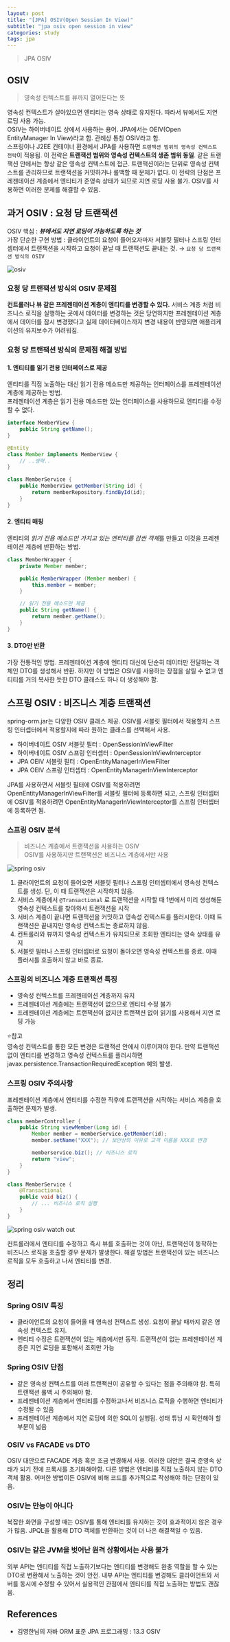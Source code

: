 ```yaml
---
layout: post
title: "[JPA] OSIV(Open Session In View)"
subtitle: "jpa osiv open session in view"
categories: study
tags: jpa
---
```

> JPA OSIV

## OSIV
> 영속성 컨텍스트를 뷰까지 열어둔다는 뜻  

영속성 컨텍스트가 살아있으면 엔티티는 영속 상태로 유지된다. 따라서 뷰에서도 지연 로딩 사용 가능.  
OSIV는 하이버네이트 상에서 사용하는 용어. JPA에서는 OEIV(Open EntityManager In View)라고 함. 관례상 통칭 OSIV라고 함.  
스프링이나 J2EE 컨테이너 환경에서 JPA를 사용하면 `트랜잭션 범위의 영속성 컨텍스트 전략`이 적용됨. 이 전략은 **트랜잭션 범위와 영속성 컨텍스트의 생존 범위 동일**. 같은 트랜잭션 안에서는 항상 같은 영속성 컨텍스트에 접근. 트랜잭션이라는 단위로 영속성 컨텍스트를 관리하므로 트랜잭션을 커밋하거나 롤백할 때 문제가 없다. 이 전략의 단점은 프레젠테이션 계층에서 엔티티가 준영속 상태가 되므로 지연 로딩 사용 불가. OSIV를 사용하면 이러한 문제를 해결할 수 있음.  


## 과거 OSIV : 요청 당 트랜잭션
OSIV 핵심 : ***뷰에서도 지연 로딩이 가능하도록 하는 것***  
가장 단순한 구현 방법 : 클라이언트의 요청이 들어오자마자 서블릿 필터나 스프링 인터셉터에서 트랜잭션을 시작하고 요청이 끝날 때 트랜잭션도 끝내는 것. → `요청 당 트랜잭션 방식의 OSIV`  

![osiv](/assets/img/jpa/osiv_1.jpeg)  

### 요청 당 트랜잭션 방식의 OSIV 문제점
**컨트롤러나 뷰 같은 프레젠테이션 계층이 엔티티를 변경할 수 있다.** 서비스 계층 처럼 비즈니스 로직을 실행하는 곳에서 데이터를 변경하는 것은 당연하지만 프레젠테이션 계층에서 데이터를 잠시 변경했다고 실제 데이터베이스까지 변경 내용이 반영되면 애플리케이션의 유지보수가 어려워짐.

### 요청 당 트랜잭션 방식의 문제점 해결 방법
#### 1. 엔티티를 읽기 전용 인터페이스로 제공  
엔티티를 직접 노출하는 대신 읽기 전용 메소드만 제공하는 인터페이스를 프레젠테이션 계층에 제공하는 방법.  
프레젠테이션 계층은 읽기 전용 메소드만 있는 인터페이스를 사용하므로 엔티티를 수정할 수 없다.

```java
interface MemberView {
	public String getName();
}

@Entity
class Member implements MemberView {
	// ..생략..
}

class MemberService {
	public MemberView getMember(String id) {
		return memberRepository.findById(id);
	}
}
```

#### 2. 엔티티 매핑  
엔티티의 *읽기 전용 메소드만 가지고 있는 엔티티를 감싼 객체*를 만들고 이것을 프레젠테이션 계층에 반환하는 방법.  

```java
class MemberWrapper {
	private Member member;

	public MemberWrapper (Member member) {
		this.member = member;
	}

	// 읽기 전용 메소드만 제공
	public String getName() {
		return member.getName();
	}
}
```

#### 3. DTO만 반환  
가장 전통적인 방법. 프레젠테이션 계층에 엔티티 대신에 단순히 데이터만 전달하는 객체인 DTO를 생성해서 반환. 하지만 이 방법은 OSIV를 사용하는 장점을 살릴 수 없고 엔티티를 거의 복사한 듯한 DTO 클래스도 하나 더 생성해야 함.  


## 스프링 OSIV : 비즈니스 계층 트랜잭션
spring-orm.jar는 다양한 OSIV 클래스 제공. OSIV를 서블릿 필터에서 적용할지 스프링 인터셉터에서 적용할지에 따라 원하는 클래스를 선택해서 사용.  

- 하이버네이트 OSIV 서블릿 필터 : OpenSessionInViewFilter
- 하이버네이트 OSIV 스프링 인터셉터 : OpenSessionInViewInterceptor
- JPA OEIV 서블릿 필터 : OpenEntityManagerInViewFilter
- JPA OEIV 스프링 인터셉터 : OpenEntityManagerInViewInterceptor

JPA를 사용하면서 서블릿 필터에 OSIV를 적용하려면 OpenEntityManagerInViewFilter를 서블릿 필터에 등록하면 되고, 스프링 인터셉터에 OSIV를 적용하려면 OpenEntityManagerInViewInterceptor를 스프링 인터셉터에 등록하면 됨.

### 스프링 OSIV 분석
> 비즈니스 계층에서 트랜잭션을 사용하는 OSIV  
> OSIV를 사용하지만 트랜잭션은 비즈니스 계층에서만 사용  


![spring osiv](/assets/img/jpa/osiv_2.jpeg)  

1. 클라이언트의 요청이 들어오면 서블릿 필터나 스프링 인터셉터에서 영속성 컨텍스트를 생성. 단, 이 때 트랜잭션은 시작하지 않음.
2. 서비스 계층에서 `@Transactional` 로 트랜잭션을 시작할 때 1번에서 미리 생성해둔 영속성 컨텍스트를 찾아와서 트랜잭션을 시작
3. 서비스 계층이 끝나면 트랜잭션을 커밋하고 영속성 컨텍스트를 플러시한다. 이때 트랜잭션은 끝내지만 영속성 컨텍스트는 종료하지 않음.
4. 컨트롤러와 뷰까지 영속성 컨텍스트가 유지되므로 조회한 엔티티는 영속 상태를 유지
5. 서블릿 필터나 스프링 인터셉터로 요청이 돌아오면 영속성 컨텍스트를 종료. 이때 플러시를 호출하지 않고 바로 종료.

### 스프링의 비즈니스 계층 트랜잭션 특징
- 영속성 컨텍스트를 프레젠테이션 계층까지 유지
- 프레젠테이션 계층에는 트랜잭션이 없으므로 엔티티 수정 불가
- 프레젠테이션 계층에는 트랜잭션이 없지만 트랜잭션 없이 읽기를 사용해서 지연 로딩 가능

⭐️참고  
영속성 컨텍스트를 통한 모든 변경은 트랜잭션 안에서 이루어져야 한다. 만약 트랜잭션 없이 엔티티를 변경하고 영속성 컨텍스트를 플러시하면 javax.persistence.TransactionRequiredException 예외 발생.


### 스프링 OSIV 주의사항
프레젠테이션 계층에서 엔티티를 수정한 직후에 트랜잭션을 시작하는 서비스 계층을 호출하면 문제가 발생.  

```java
class memberController {
	public String viewMember(Long id) {
		Member member = memberService.getMember(id);
		member.setName("XXX"); // 보안상의 이유로 고객 이름을 XXX로 변경

		memberservice.biz(); // 비즈니스 로직
		return "view";
	}
}

class MemberService {
	@Transactional
	public void biz() {
		// ... 비즈니스 로직 실행
	}
}
```  

![spring osiv watch out](/assets/img/jpa/osiv_3.jpeg)

컨트롤러에서 엔티티를 수정하고 즉시 뷰를 호출하는 것이 아닌, 트랜잭션이 동작하는 비즈니스 로직을 호출할 경우 문제가 발생한다. 해결 방법은 트랜잭션이 있는 비즈니스 로직을 모두 호출하고 나서 엔티티를 변경. 

## 정리

### Spring OSIV 특징
- 클라이언트의 요청이 들어올 때 영속성 컨텍스트 생성. 요청이 끝날 때까지 같은 영속성 컨텍스트 유지.
- 엔티티 수정은 트랜잭션이 있는 계층에서만 동작. 트랜잭션이 없는 프레젠테이션 계층은 지연 로딩을 포함해서 조회만 가능

### Spring OSIV 단점
- 같은 영속성 컨텍스트를 여러 트랜잭션이 공유할 수 있다는 점을 주의해야 함. 특히 트랜잭션 롤백 시 주의해야 함.
- 프레젠테이션 계층에서 엔티티를 수정하고나서 비즈니스 로직을 수행하면 엔티티가 수정될 수 있음
- 프레젠테이션 계층에서 지연 로딩에 의한 SQL이 실행됨. 성태 튜닝 시 확인해야 할 부분이 넓음

### OSIV vs FACADE vs DTO
OSIV 대안으로 FACADE 계층 혹은 조금 변경해서 사용. 이러한 대안은 결국 준영속 상태가 되기 전에 프록시를 초기화해야함. 다른 방법은 엔티티를 직접 노출하지 않는 DTO 객체 활용. 어떠한 방법이든 OSIV에 비해 코드를 추가적으로 작성해야 하는 단점이 있음.

### OSIV는 만능이 아니다
복잡한 화면을 구성할 때는 OSIV를 통해 엔티티를 유지하는 것이 효과적이지 않은 경우가 많음. JPQL을 활용해 DTO 객체를 반환하는 것이 더 나은 해결책일 수 있음.

### OSIV는 같은 JVM을 벗어난 원격 상황에서는 사용 불가
외부 API는 엔티티를 직접 노출하기보다는 엔티티를 변경해도 완충 역할을 할 수 있는 DTO로 변환해서 노출하는 것이 안전. 내부 API는 엔티티를 변경해도 클라이언트와 서버를 동시에 수정할 수 있어서 실용적인 관점에서 엔티티를 직접 노출하는 방법도 괜찮음.

## References
- 김영한님의 자바 ORM 표준 JPA 프로그래밍 : 13.3 OSIV